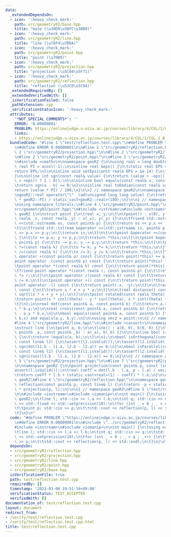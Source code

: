 ```yaml
---
data:
  _extendedDependsOn:
  - icon: ':heavy_check_mark:'
    path: src/geometryR2/base.hpp
    title: "base (\u30D9\u30FC\u30B9)"
  - icon: ':heavy_check_mark:'
    path: src/geometryR2/line.hpp
    title: "line (\u76F4\u7DDA)"
  - icon: ':heavy_check_mark:'
    path: src/geometryR2/point.hpp
    title: "point (\u70B9)"
  - icon: ':heavy_check_mark:'
    path: src/geometryR2/projection.hpp
    title: "projection (\u5C04\u5F71)"
  - icon: ':heavy_check_mark:'
    path: src/geometryR2/reflection.hpp
    title: "reflection (\u53CD\u5C04)"
  _extendedRequiredBy: []
  _extendedVerifiedWith: []
  _isVerificationFailed: false
  _pathExtension: cpp
  _verificationStatusIcon: ':heavy_check_mark:'
  attributes:
    '*NOT_SPECIAL_COMMENTS*': ''
    ERROR: '0.00000001'
    PROBLEM: https://onlinejudge.u-aizu.ac.jp/courses/library/4/CGL/1/CGL_1_B
    links:
    - https://onlinejudge.u-aizu.ac.jp/courses/library/4/CGL/1/CGL_1_B
  bundledCode: "#line 1 \"test/reflection.test.cpp\"\n#define PROBLEM \"https://onlinejudge.u-aizu.ac.jp/courses/library/4/CGL/1/CGL_1_B\"\
    \n#define ERROR 0.00000001\n\n#line 2 \"src/geometryR2/reflection.hpp\"\n\n#line\
    \ 2 \"src/geometryR2/projection.hpp\"\n\n#line 2 \"src/geometryR2/line.hpp\"\n\
    \n#line 2 \"src/geometryR2/point.hpp\"\n\n#line 2 \"src/geometryR2/base.hpp\"\n\
    \n#include <cmath>\n\nnamespace geoR2 {\n\nusing real = long double;\n\nconst\
    \ real PI = acosl(-1);\n\ninline real &eps() {\n\tstatic real EPS = 1e-14;\n\t\
    return EPS;\n}\n\ninline void setEps(const real& EPS = 1e-14) {\n\teps() = EPS;\n\
    }\n\ninline int sgn(const real& value) {\n\treturn (value < -eps() ? -1 : (value\
    \ > +eps() ? 1 : 0));\n}\n\ninline bool equals(const real& a, const real& b) {\n\
    \treturn sgn(a - b) == 0;\n}\n\ninline real toRadian(const real& value) {\n\t\
    return (value * PI) / 180;\n}\n\n} // namespace geoR2\n\nnamespace literals {\n\
    \ngeoR2::real operator\"\" _rad(unsigned long long value) {\n\treturn (static_cast<geoR2::real>(value)\
    \ * geoR2::PI) / static_cast<geoR2::real>(180);\n}\n\n} // namespace literals\n\
    \nusing namespace literals;\n#line 4 \"src/geometryR2/point.hpp\"\n\n#line 6 \"\
    src/geometryR2/point.hpp\"\n#include <istream>\n#include <ostream>\n\nnamespace\
    \ geoR2 {\n\nstruct point {\n\treal x, y;\n\t\n\tpoint() : x(0), y(0) {}\n\tpoint(const\
    \ real& _x, const real& _y) : x(_x), y(_y) {}\n\n\tfriend std::ostream &operator\
    \ <<(std::ostream& os, const point& p) {\n\t\treturn os << p.x << ' ' << p.y;\n\
    \t}\n\tfriend std::istream &operator >>(std::istream& is, point& p) {\n\t\tis\
    \ >> p.x >> p.y;\n\t\treturn is;\n\t}\n\t\n\tpoint &operator +=(const point& p)\
    \ {\n\t\tx += p.x; y += p.y;\n\t\treturn *this;\n\t}\n\tpoint &operator -=(const\
    \ point& p) {\n\t\tx -= p.x; y -= p.y;\n\t\treturn *this;\n\t}\n\tpoint &operator\
    \ *=(const real& k) {\n\t\tx *= k; y *= k;\n\t\treturn *this;\n\t}\n\tpoint &operator\
    \ /=(const real& k) {\n\t\tx /= k; y /= k;\n\t\treturn *this;\n\t}\n\n\tpoint\
    \ operator +(const point& p) const {\n\t\treturn point(*this) += p;\t\n\t}\n\t\
    point operator -(const point& p) const {\n\t\treturn point(*this) -= p;\n\t}\n\
    \tpoint operator *(const real& k) const {\n\t\treturn point(*this) *= k;\n\t}\n\
    \tfriend point operator *(const real& r, const point& p) {\n\t\treturn point(p)\
    \ *= r;\n\t}\n\tpoint operator /(const real& k) const {\n\t\treturn point(*this)\
    \ /= k;\n\t}\n\tpoint operator +() const {\n\t\treturn point(*this);\n\t}\n\t\
    point operator -() const {\n\t\treturn point(-x, -y);\n\t}\n\n\treal squareDistance()\
    \ const {\n\t\treturn x * x + y * y;\n\t}\n\n\treal distance() const {\n\t\treturn\
    \ sqrtl(x * x + y + y);\n\t}\n\n\tpoint rotated(const real& theta) const {\n\t\
    \treturn point(x * cosl(theta) - y * sinl(theta), x * sinl(theta) + y * cosl(theta));\n\
    \t}\n};\n\nreal dot(const point& a, const point& b) {\n\treturn a.x * b.x + a.y\
    \ * b.y;\n}\n\nreal cross(const point& a, const point& b) {\n\treturn a.x * b.y\
    \ - a.y * b.x;\n}\n\nbool equals(const point& a, const point& b) {\n\treturn equals(a.x,\
    \ b.x) and equals(a.y, b.y);\n}\n\nusing vec2 = point;\n\n} // namespace geoR2\n\
    #line 4 \"src/geometryR2/line.hpp\"\n\n#include <cassert>\n\nnamespace geoR2 {\n\
    \nstruct line {\n\tpoint a, b;\n\n\tline() : a(0, 0), b(0, 0) {}\n\tline(const\
    \ point& _a, const point& _b) : a(_a), b(_b) {}\n\n\tinline bool isValid() const\
    \ {\n\t\treturn !equals(a, b);\n\t}\n\n};\n\nbool isOrthogonal(const line& l1,\
    \ const line& l2) {\n\tassert(l1.isValid());\n\tassert(l2.isValid());\n\treturn\
    \ sgn(dot(l1.b - l1.a, l2.b - l2.a)) == 0;\n}\n\nbool isParallel(const line& l1,\
    \ const line& l2) {\n\tassert(l1.isValid());\n\tassert(l2.isValid());\n\treturn\
    \ sgn(cross(l1.b - l1.a, l2.b - l2.a)) == 0;\n}\n\n} // namespace geo2d\n#line\
    \ 5 \"src/geometryR2/projection.hpp\"\n\n#line 7 \"src/geometryR2/projection.hpp\"\
    \n\nnamespace geoR2 {\n\npoint projection(const point& p, const line& l) {\n\t\
    assert(l.isValid());\n\treal coeff = dot(l.b - l.a, p - l.a) / vec2(l.b - l.a).squareDistance();\n\
    \treturn coeff * l.b + (static_cast<real>(1) - coeff) * l.a;\n}\n\n} // namespace\
    \ geoR2\n#line 4 \"src/geometryR2/reflection.hpp\"\n\nnamespace geoR2 {\n\npoint\
    \ reflection(const point& p, const line& l) {\n\treturn -p + static_cast<real>(2)\
    \ * projection(p, l);\n}\n\n} // namespace geoR2\n#line 5 \"test/reflection.test.cpp\"\
    \n\n#include <iostream>\n#include <iomanip>\n\nint main() {\n\tusing namespace\
    \ geoR2;\n\tline l; std::cin >> l.a >> l.b;\n\tint q; std::cin >> q;\n\tstd::cout\
    \ << std::fixed << std::setprecision(10);\n\tfor (int _ = 0 ; _ < q ; _++) {\n\
    \t\tpoint p; std::cin >> p;\n\t\tstd::cout << reflection(p, l) << std::endl;\n\
    \t}\n}\n"
  code: "#define PROBLEM \"https://onlinejudge.u-aizu.ac.jp/courses/library/4/CGL/1/CGL_1_B\"\
    \n#define ERROR 0.00000001\n\n#include \"../src/geometryR2/reflection.hpp\"\n\n\
    #include <iostream>\n#include <iomanip>\n\nint main() {\n\tusing namespace geoR2;\n\
    \tline l; std::cin >> l.a >> l.b;\n\tint q; std::cin >> q;\n\tstd::cout << std::fixed\
    \ << std::setprecision(10);\n\tfor (int _ = 0 ; _ < q ; _++) {\n\t\tpoint p; std::cin\
    \ >> p;\n\t\tstd::cout << reflection(p, l) << std::endl;\n\t}\n}\n"
  dependsOn:
  - src/geometryR2/reflection.hpp
  - src/geometryR2/projection.hpp
  - src/geometryR2/line.hpp
  - src/geometryR2/point.hpp
  - src/geometryR2/base.hpp
  isVerificationFile: true
  path: test/reflection.test.cpp
  requiredBy: []
  timestamp: '2023-03-08 19:51:16+09:00'
  verificationStatus: TEST_ACCEPTED
  verifiedWith: []
documentation_of: test/reflection.test.cpp
layout: document
redirect_from:
- /verify/test/reflection.test.cpp
- /verify/test/reflection.test.cpp.html
title: test/reflection.test.cpp
---
```

